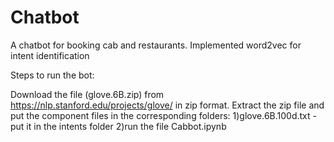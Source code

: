 # Chatbot
A chatbot for booking cab and restaurants.
Implemented word2vec for intent identification

Steps to run the bot:

Download the file (glove.6B.zip) from https://nlp.stanford.edu/projects/glove/ in zip format. 
Extract the zip file and put the component files in the corresponding folders:
	1)glove.6B.100d.txt - put it in the intents folder
  2)run the file Cabbot.ipynb
